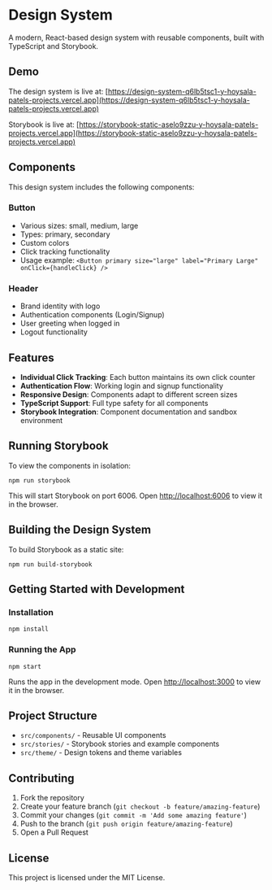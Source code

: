 # Design System

A modern, React-based design system with reusable components, built with TypeScript and Storybook.

## Demo

The design system is live at: [https://design-system-q6lb5tsc1-y-hoysala-patels-projects.vercel.app](https://design-system-q6lb5tsc1-y-hoysala-patels-projects.vercel.app)

Storybook is live at: [https://storybook-static-aselo9zzu-y-hoysala-patels-projects.vercel.app](https://storybook-static-aselo9zzu-y-hoysala-patels-projects.vercel.app)

## Components

This design system includes the following components:

### Button
- Various sizes: small, medium, large
- Types: primary, secondary
- Custom colors
- Click tracking functionality
- Usage example: `<Button primary size="large" label="Primary Large" onClick={handleClick} />`

### Header
- Brand identity with logo
- Authentication components (Login/Signup)
- User greeting when logged in
- Logout functionality

## Features

- **Individual Click Tracking**: Each button maintains its own click counter
- **Authentication Flow**: Working login and signup functionality
- **Responsive Design**: Components adapt to different screen sizes
- **TypeScript Support**: Full type safety for all components
- **Storybook Integration**: Component documentation and sandbox environment

## Running Storybook

To view the components in isolation:

```
npm run storybook
```

This will start Storybook on port 6006. Open [http://localhost:6006](http://localhost:6006) to view it in the browser.

## Building the Design System

To build Storybook as a static site:

```
npm run build-storybook
```

## Getting Started with Development

### Installation

```
npm install
```

### Running the App

```
npm start
```

Runs the app in the development mode. Open [http://localhost:3000](http://localhost:3000) to view it in the browser.

## Project Structure

- `src/components/` - Reusable UI components
- `src/stories/` - Storybook stories and example components
- `src/theme/` - Design tokens and theme variables

## Contributing

1. Fork the repository
2. Create your feature branch (`git checkout -b feature/amazing-feature`)
3. Commit your changes (`git commit -m 'Add some amazing feature'`)
4. Push to the branch (`git push origin feature/amazing-feature`)
5. Open a Pull Request

## License

This project is licensed under the MIT License.
